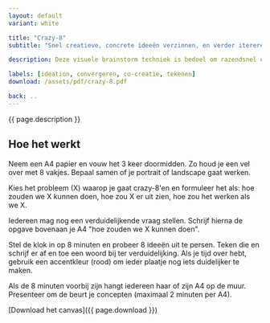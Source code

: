 ```yaml
---
layout: default
variant: white

title: "Crazy-8"
subtitle: "Snel creatieve, concrete ideeën verzinnen, en verder itereren."

description: Deze visuele brainstorm techniek is bedoel om razendsnel een grote hoeveelheid ideeën op te halen.

labels: [ideation, convergeren, co-creatie, tekenen]
download: /assets/pdf/crazy-8.pdf

back: ..
---
```

{{ page.description }}

## Hoe het werkt

Neem een A4 papier en vouw het 3 keer doormidden. Zo houd je een vel over met 8 vakjes. Bepaal samen of je portrait of landscape gaat werken.

Kies het probleem (X) waarop je gaat crazy-8'en en formuleer het als: hoe zouden we X kunnen doen, hoe zou X er uit zien, hoe zou het werken als we X.

Iedereen mag nog een verduidelijkende vraag stellen. Schrijf hierna de opgave bovenaan je A4 "hoe zouden we X kunnen doen".

Stel de klok in op 8 minuten en probeer 8 ideeën uit te persen. Teken die en schrijf er af en toe een woord bij ter verduidelijking. Als je tijd over hebt, gebruik een accentkleur (rood) om ieder plaatje nog iets duidelijker te maken.

Als de 8 minuten voorbij zijn hangt iedereen haar of zijn A4 op de muur. Presenteer om de beurt je concepten (maximaal 2 minuten per A4).

[Download het canvas]({{ page.download }})
